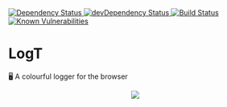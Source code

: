 <!-- Dependency Status -->
<a href="https://david-dm.org/sidhantpanda/logt">
  <img src="https://david-dm.org/sidhantpanda/logt.svg" alt="Dependency Status" />
</a>
<!-- devDependency Status -->
<a href="https://david-dm.org/sidhantpanda/logt#info=devDependencies">
  <img src="https://david-dm.org/sidhantpanda/logt/dev-status.svg" alt="devDependency Status" />
</a>
<a href="https://travis-ci.org/sidhantpanda/logt">
  <img src="https://travis-ci.org/sidhantpanda/logt.svg?branch=master" alt="Build Status" />
</a>
<a href="https://snyk.io//test/github/sidhantpanda/logt?targetFile=package.json">
  <img src="https://snyk.io//test/github/sidhantpanda/logt/badge.svg?targetFile=package.json" alt="Known Vulnerabilities" data-canonical-src="https://snyk.io//test/github/sidhantpanda/logt?targetFile=package.json" style="max-width:100%;">
</a>

# LogT

🖥️ A colourful logger for the browser

<p align="center">
  <img src="https://i.imgur.com/efMwTMd.png" />
</p>
